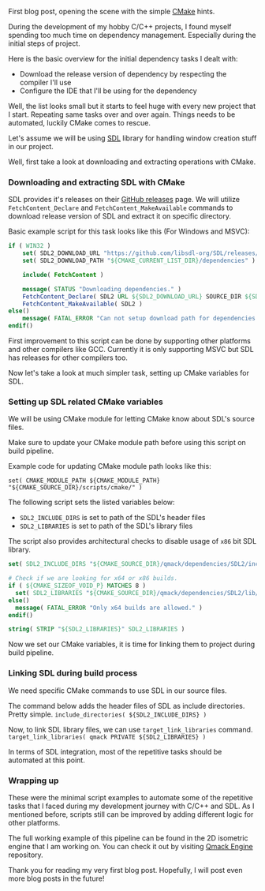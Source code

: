 First blog post, opening the scene with the simple [CMake](https://cmake.org/) hints.

During the development of my hobby C/C++ projects, I found myself spending too much time on dependency management. Especially during the initial steps of project.

Here is the basic overview for the initial dependency tasks I dealt with:
* Download the release version of dependency by respecting the compiler I'll use
* Configure the IDE that I'll be using for the dependency

Well, the list looks small but it starts to feel huge with every new project that I start. Repeating same tasks over and over again. Things needs to be automated, luckily CMake comes to rescue.

Let's assume we will be using [SDL](https://www.libsdl.org/) library for handling window creation stuff in our project.

Well, first take a look at downloading and extracting operations with CMake.

### Downloading and extracting SDL with CMake
SDL provides it's releases on their [GitHub releases](https://github.com/libsdl-org/SDL/releases) page. We will utilize ``FetchContent_Declare`` and ``FetchContent_MakeAvailable`` commands to download release version of SDL and extract it on specific directory.

Basic example script for this task looks like this (For Windows and MSVC):
```cmake
if ( WIN32 )
    set( SDL2_DOWNLOAD_URL "https://github.com/libsdl-org/SDL/releases/download/release-2.28.1/SDL2-devel-2.28.1-VC.zip" )
    set( SDL2_DOWNLOAD_PATH "${CMAKE_CURRENT_LIST_DIR}/dependencies" )

    include( FetchContent )

    message( STATUS "Downloading dependencies." )
    FetchContent_Declare( SDL2 URL ${SDL2_DOWNLOAD_URL} SOURCE_DIR ${SDL2_DOWNLOAD_PATH}/SDL2 )
    FetchContent_MakeAvailable( SDL2 )
else()
    message( FATAL_ERROR "Can not setup download path for dependencies in current platform." )
endif()
```

First improvement to this script can be done by supporting other platforms and other compilers like GCC. Currently it is only supporting MSVC but SDL has releases for other compilers too.

Now let's take a look at much simpler task, setting up CMake variables for SDL.

### Setting up SDL related CMake variables
We will be using CMake module for letting CMake know about SDL's source files.

Make sure to update your CMake module path before using this script on build pipeline.

Example code for updating CMake module path looks like this:

``set( CMAKE_MODULE_PATH ${CMAKE_MODULE_PATH} "${CMAKE_SOURCE_DIR}/scripts/cmake/" )``

The following script sets the listed variables below:
- ``SDL2_INCLUDE_DIRS`` is set to path of the SDL's header files
- ``SDL2_LIBRARIES`` is set to path of the SDL's library files

The script also provides architectural checks to disable usage of ``x86`` bit SDL library.

```cmake
set( SDL2_INCLUDE_DIRS "${CMAKE_SOURCE_DIR}/qmack/dependencies/SDL2/include/" )

# Check if we are looking for x64 or x86 builds.
if ( ${CMAKE_SIZEOF_VOID_P} MATCHES 8 )
  set( SDL2_LIBRARIES "${CMAKE_SOURCE_DIR}/qmack/dependencies/SDL2/lib/x64/SDL2.lib;${CMAKE_SOURCE_DIR}/qmack/dependencies/SDL2/lib/x64/SDL2main.lib" )
else()
  message( FATAL_ERROR "Only x64 builds are allowed." )
endif()

string( STRIP "${SDL2_LIBRARIES}" SDL2_LIBRARIES )
```

Now we set our CMake variables, it is time for linking them to project during build pipeline.

### Linking SDL during build process
We need specific CMake commands to use SDL in our source files.

The command below adds the header files of SDL as include directories. Pretty simple.
``include_directories( ${SDL2_INCLUDE_DIRS} )``

Now, to link SDL library files, we can use ``target_link_libraries`` command.
``target_link_libraries( qmack PRIVATE ${SDL2_LIBRARIES} )``

In terms of SDL integration, most of the repetitive tasks should be automated at this point.

### Wrapping up
These were the minimal script examples to automate some of the repetitive tasks that I faced during my development journey with C/C++ and SDL. As I mentioned before, scripts still can be improved by adding different logic for other platforms.

The full working example of this pipeline can be found in the 2D isometric engine that I am working on. You can check it out by visiting [Qmack Engine](https://github.com/iozsaygi/qmack-engine) repository.

Thank you for reading my very first blog post. Hopefully, I will post even more blog posts in the future!

